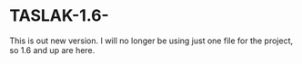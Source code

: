 # TASLAK-1.6-
This is out new version. I will no longer be using just one file for the project, so 1.6 and up are here.
